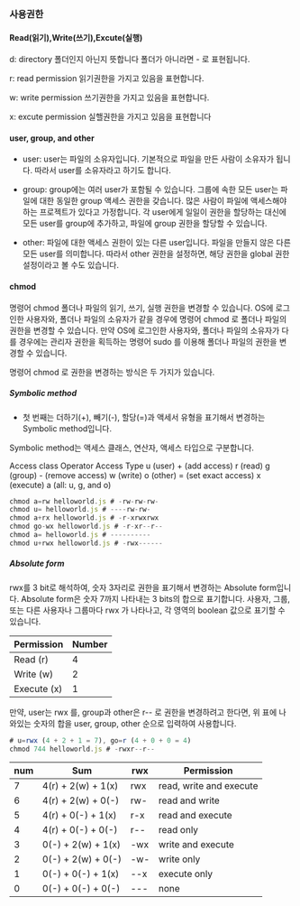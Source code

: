 ### 사용권한

#### Read(읽기),Write(쓰기),Excute(실행)

d: directory 폴더인지 아닌지 뜻합니다 폴더가 아니라면 - 로 표현됩니다.

r: read permission 읽기권한을 가지고 있음을 표현합니다.

w: write permission 쓰기권한을 가지고 있음을 표현합니다.

x: excute permission 실핼권한을 가지고 있음을 표현합니다

#### user, group, and other

- user: user는 파일의 소유자입니다. 기본적으로 파일을 만든 사람이 소유자가 됩니다. 따라서 user를 소유자라고 하기도 합니다.

- group: group에는 여러 user가 포함될 수 있습니다. 그룹에 속한 모든 user는 파일에 대한 동일한 group 액세스 권한을 갖습니다. 많은 사람이 파일에 액세스해야 하는 프로젝트가 있다고 가정합니다. 각 user에게 일일이 권한을 할당하는 대신에 모든 user를 group에 추가하고, 파일에 group 권한을 할당할 수 있습니다.

- other: 파일에 대한 액세스 권한이 있는 다른 user입니다. 파일을 만들지 않은 다른 모든 user를 의미합니다. 따라서 other 권한을 설정하면, 해당 권한을 global 권한 설정이라고 볼 수도 있습니다.

#### chmod

명령어 chmod 폴더나 파일의 읽기, 쓰기, 실행 권한을 변경할 수 있습니다. OS에 로그인한 사용자와, 폴더나 파일의 소유자가 같을 경우에 명령어 chmod 로 폴더나 파일의 권한을 변경할 수 있습니다. 만약 OS에 로그인한 사용자와, 폴더나 파일의 소유자가 다를 경우에는 관리자 권한을 획득하는 명령어 sudo 를 이용해 폴더나 파일의 권한을 변경할 수 있습니다.

명령어 chmod 로 권한을 변경하는 방식은 두 가지가 있습니다.

##### Symbolic method

- 첫 번째는 더하기(+), 빼기(-), 할당(=)과 액세서 유형을 표기해서 변경하는 Symbolic method입니다.

Symbolic method는 액세스 클래스, 연산자, 액세스 타입으로 구분합니다.

Access class Operator Access Type
u (user) + (add access) r (read)
g (group) - (remove access) w (write)
o (other) = (set exact access) x (execute)
a (all: u, g, and o)

```js
chmod a=rw helloworld.js # -rw-rw-rw-
chmod u= helloworld.js # ----rw-rw-
chmod a+rx helloworld.js # -r-xrwxrwx
chmod go-wx helloworld.js # -r-xr--r--
chmod a= helloworld.js # ----------
chmod u+rwx helloworld.js # -rwx------
```

##### Absolute form

rwx를 3 bit로 해석하여, 숫자 3자리로 권한을 표기해서 변경하는 Absolute form입니다.
Absolute form은 숫자 7까지 나타내는 3 bits의 합으로 표기합니다.
사용자, 그룹, 또는 다른 사용자나 그룹마다 rwx 가 나타나고, 각 영역의 boolean 값으로 표기할 수 있습니다.

| Permission  | Number |
| ----------- | ------ |
| Read (r)    | 4      |
| Write (w)   | 2      |
| Execute (x) | 1      |

만약, user는 rwx 를, group과 other은 r-- 로 권한을 변경하려고 한다면, 위 표에 나와있는 숫자의 합을 user, group, other 순으로 입력하여 사용합니다.

```js
# u=rwx (4 + 2 + 1 = 7), go=r (4 + 0 + 0 = 4)
chmod 744 helloworld.js # -rwxr--r--
```

| num | Sum                | rwx | Permission              |
| --- | ------------------ | --- | ----------------------- |
| 7   | 4(r) + 2(w) + 1(x) | rwx | read, write and execute |
| 6   | 4(r) + 2(w) + 0(-) | rw- | read and write          |
| 5   | 4(r) + 0(-) + 1(x) | r-x | read and execute        |
| 4   | 4(r) + 0(-) + 0(-) | r-- | read only               |
| 3   | 0(-) + 2(w) + 1(x) | -wx | write and execute       |
| 2   | 0(-) + 2(w) + 0(-) | -w- | write only              |
| 1   | 0(-) + 0(-) + 1(x) | --x | execute only            |
| 0   | 0(-) + 0(-) + 0(-) | --- | none                    |
